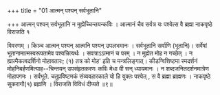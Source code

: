 +++
title = "01 आत्मन् पश्यन् सर्वभूतानि"

+++
आत्मन् पश्यन् सर्वभूतानि न मुह्येच्चिन्तयन्कविः । आत्मानं चैव सर्वत्र यः पश्येत्स वै ब्रह्मा नाकपृष्ठे विराजति १



विवरणम् । किञ्च आत्मन् पश्यन् आत्मनि पश्यन् उपलभमानः । सर्वभूतानि सर्वाणि (भूतानि)। सर्वेषां भूतानामात्मस्वरूपतामेव पश्यन्नित्यर्थः । सवत्राऽऽत्मानं च परम् । न मुह्येत मोह न गच्छेत् । न ह्यात्मैकत्वदर्शिनो मोहावतारः; (१) तत्र को मोह' इति च मन्त्रलिङ्गात्। कीडग्विशिष्टमा स्मदर्शनं मोहनिबर्हणमित्याह--चिन्तयन् उपसंहृतकरणः कविः मेधा वी सन् ध्यायमानः । न शब्दजनितदर्शनमात्रेण मोहापगमः । सर्वभूते. चतुप्रविष्टमकं संव्यवहारकाले यो हि युक्तः पश्येत् , स वै ब्रह्मा ब्राह्मणः । नाकपृष्ठे सुकरागौ(१) ब्रह्मणि । विराजति विविधं दीप्यते ॥९॥
